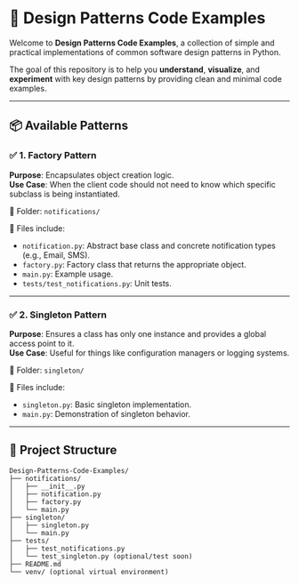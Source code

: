 # 🎯 Design Patterns Code Examples

Welcome to **Design Patterns Code Examples**, a collection of simple and practical implementations of common software design patterns in Python.

The goal of this repository is to help you **understand**, **visualize**, and **experiment** with key design patterns by providing clean and minimal code examples.

---

## 📦 Available Patterns

### ✅ 1. Factory Pattern
**Purpose**: Encapsulates object creation logic.  
**Use Case**: When the client code should not need to know which specific subclass is being instantiated.

📁 Folder: `notifications/`

🧱 Files include:
- `notification.py`: Abstract base class and concrete notification types (e.g., Email, SMS).
- `factory.py`: Factory class that returns the appropriate object.
- `main.py`: Example usage.
- `tests/test_notifications.py`: Unit tests.

---

### ✅ 2. Singleton Pattern
**Purpose**: Ensures a class has only one instance and provides a global access point to it.  
**Use Case**: Useful for things like configuration managers or logging systems.

📁 Folder: `singleton/`

🧱 Files include:
- `singleton.py`: Basic singleton implementation.
- `main.py`: Demonstration of singleton behavior.

---

## 📂 Project Structure

```plaintext
Design-Patterns-Code-Examples/
├── notifications/
│   ├── __init__.py
│   ├── notification.py
│   ├── factory.py
│   └── main.py
├── singleton/
│   ├── singleton.py
│   └── main.py
├── tests/
│   ├── test_notifications.py
│   └── test_singleton.py (optional/test soon)
├── README.md
└── venv/ (optional virtual environment)
